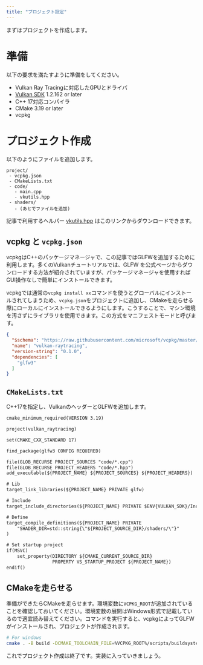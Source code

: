```yaml
---
title: "プロジェクト設定"
---
```


まずはプロジェクトを作成します。

# 準備

以下の要求を満たすように準備をしてください。

- Vulkan Ray Tracingに対応したGPUとドライバ
- [Vulkan SDK](https://vulkan.lunarg.com/#new_tab) 1.2.162 or later
- C++ 17対応コンパイラ
- CMake 3.19 or later
- vcpkg

# プロジェクト作成

以下のようにファイルを追加します。

```
project/
 - vcpkg.json
 - CMakeLists.txt
 - code/
   - main.cpp
   - vkutils.hpp
 - shaders/
   - (あとでファイルを追加)
```

記事で利用するヘルパー [vkutils.hpp](https://github.com/nishidate-yuki/vulkan_raytracing_from_scratch/blob/master/code/vkutils.hpp) はこのリンクからダウンロードできます。

## vcpkg と `vcpkg.json`

vcpkgはC++のパッケージマネージャで、この記事ではGLFWを追加するために利用します。多くのVulkanチュートリアルでは、GLFW を公式ページからダウンロードする方法が紹介されていますが、パッケージマネージャを使用すればGUI操作なしで簡単にインストールできます。

vcpkgでは通常の`vcpkg install xx`コマンドを使うとグローバルにインストールされてしまうため、`vcpkg.json`をプロジェクトに追加し、CMakeを走らせる際にローカルにインストールできるようにします。こうすることで、マシン環境を汚さずにライブラリを使用できます。この方式をマニフェストモードと呼びます。

```json:vcpkg.json
{
  "$schema": "https://raw.githubusercontent.com/microsoft/vcpkg/master/scripts/vcpkg.schema.json",
  "name": "vulkan-raytracing",
  "version-string": "0.1.0",
  "dependencies": [
    "glfw3"
  ]
}
```

## `CMakeLists.txt`

C++17を指定し、VulkanのヘッダーとGLFWを追加します。

```cmake:CMakeLists.txt
cmake_minimum_required(VERSION 3.19)

project(vulkan_raytracing)

set(CMAKE_CXX_STANDARD 17)

find_package(glfw3 CONFIG REQUIRED)

file(GLOB_RECURSE PROJECT_SOURCES "code/*.cpp")
file(GLOB_RECURSE PROJECT_HEADERS "code/*.hpp")
add_executable(${PROJECT_NAME} ${PROJECT_SOURCES} ${PROJECT_HEADERS})

# Lib
target_link_libraries(${PROJECT_NAME} PRIVATE glfw)

# Include
target_include_directories(${PROJECT_NAME} PRIVATE $ENV{VULKAN_SDK}/Include)

# Define
target_compile_definitions(${PROJECT_NAME} PRIVATE
    "SHADER_DIR=std::string{\"${PROJECT_SOURCE_DIR}/shaders/\"}"
)

# Set startup project
if(MSVC)
    set_property(DIRECTORY ${CMAKE_CURRENT_SOURCE_DIR} 
                 PROPERTY VS_STARTUP_PROJECT ${PROJECT_NAME})
endif()
```

## CMakeを走らせる

準備ができたらCMakeを走らせます。環境変数に`VCPKG_ROOT`が追加されていることを確認しておいてください。環境変数の展開はWindows形式で記載しているので適宜読み替えてください。コマンドを実行すると、vcpkgによってGLFWがインストールされ、プロジェクトが作成されます。

```sh
# For windows
cmake . -B build -DCMAKE_TOOLCHAIN_FILE=%VCPKG_ROOT%/scripts/buildsystems/vcpkg.cmake
```

これでプロジェクト作成は終了です。実装に入っていきましょう。
